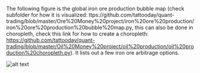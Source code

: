 The following figure is the global iron ore production bubble map (check subfolder for how it is visualized: ttps://github.com/tattooday/quant-trading/blob/master/Ore%20Money%20project/iron%20ore%20production/iron%20ore%20production%20bubble%20map.py, this can also be done in choropleth, check this link for how to create a choropleth: https://github.com/tattooday/quant-trading/blob/master/Oil%20Money%20project/oil%20production/oil%20production%20choropleth.py). It lists out a few iron ore arbitrage options.

![alt text](https://github.com/tattooday/quant-trading/blob/master/Ore%20Money%20project/preview/iron%20ore%20production%20bubble%20map.png)
